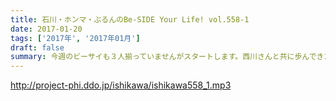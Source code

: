 ```yaml
---
title: 石川・ホンマ・ぶるんのBe-SIDE Your Life! vol.558-1
date: 2017-01-20
tags: ['2017年', '2017年01月']
draft: false
summary: 今週のビーサイも３人揃っていませんがスタートします。西川さんと共に歩んできた20年。年末の洗濯機問題、遂に解決？SAITO
---
```


http://project-phi.ddo.jp/ishikawa/ishikawa558_1.mp3
